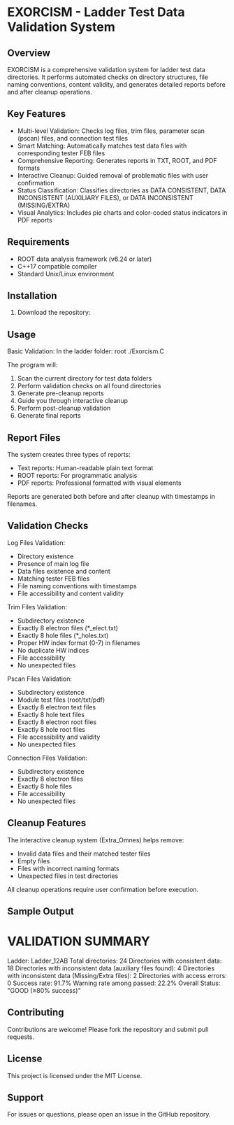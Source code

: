 EXORCISM - Ladder Test Data Validation System
=============================================

Overview
--------
EXORCISM is a comprehensive validation system for ladder test data directories. It performs automated checks on directory structures, file naming conventions, content validity, and generates detailed reports before and after cleanup operations.

Key Features
------------
- Multi-level Validation: Checks log files, trim files, parameter scan (pscan) files, and connection test files
- Smart Matching: Automatically matches test data files with corresponding tester FEB files
- Comprehensive Reporting: Generates reports in TXT, ROOT, and PDF formats
- Interactive Cleanup: Guided removal of problematic files with user confirmation
- Status Classification: Classifies directories as DATA CONSISTENT, DATA INCONSISTENT (AUXILIARY FILES), or DATA INCONSISTENT (MISSING/EXTRA)
- Visual Analytics: Includes pie charts and color-coded status indicators in PDF reports

Requirements
------------
- ROOT data analysis framework (v6.24 or later)
- C++17 compatible compiler
- Standard Unix/Linux environment

Installation
------------
1. Download the repository:

Usage
-----
Basic Validation: 
In the ladder folder: root ./Exorcism.C

The program will:
1. Scan the current directory for test data folders
2. Perform validation checks on all found directories
3. Generate pre-cleanup reports
4. Guide you through interactive cleanup
5. Perform post-cleanup validation
6. Generate final reports

Report Files
------------
The system creates three types of reports:
- Text reports: Human-readable plain text format
- ROOT reports: For programmatic analysis
- PDF reports: Professional formatted with visual elements

Reports are generated both before and after cleanup with timestamps in filenames.

Validation Checks
-----------------
Log Files Validation:
- Directory existence
- Presence of main log file
- Data files existence and content
- Matching tester FEB files
- File naming conventions with timestamps
- File accessibility and content validity

Trim Files Validation:
- Subdirectory existence
- Exactly 8 electron files (*_elect.txt)
- Exactly 8 hole files (*_holes.txt)
- Proper HW index format (0-7) in filenames
- No duplicate HW indices
- File accessibility
- No unexpected files

Pscan Files Validation:
- Subdirectory existence
- Module test files (root/txt/pdf)
- Exactly 8 electron text files
- Exactly 8 hole text files
- Exactly 8 electron root files
- Exactly 8 hole root files
- File accessibility and validity
- No unexpected files

Connection Files Validation:
- Subdirectory existence
- Exactly 8 electron files
- Exactly 8 hole files
- File accessibility
- No unexpected files

Cleanup Features
---------------
The interactive cleanup system (Extra_Omnes) helps remove:
- Invalid data files and their matched tester files
- Empty files
- Files with incorrect naming formats
- Unexpected files in test directories

All cleanup operations require user confirmation before execution.

Sample Output
-------------
VALIDATION SUMMARY
====================================================
Ladder:          Ladder_12AB
Total directories: 24
Directories with consistent data: 18
Directories with inconsistent data (auxiliary files found): 4
Directories with inconsistent data (Missing/Extra files): 2
Directories with access errors: 0
Success rate:    91.7%
Warning rate among passed: 22.2%
Overall Status: "GOOD (≥80% success)"

Contributing
------------
Contributions are welcome! Please fork the repository and submit pull requests.

License
-------
This project is licensed under the MIT License.

Support
-------
For issues or questions, please open an issue in the GitHub repository.
